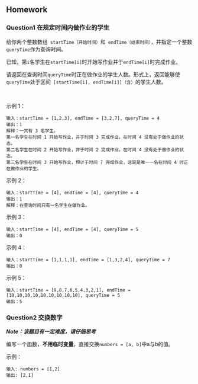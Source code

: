 ## Homework

### Question1 在规定时间内做作业的学生

给你两个整数数组` startTime（开始时间）`和` endTime（结束时间）`，并指定一个整数` queryTime `作为查询时间。

已知，第`i`名学生在` startTime[i] `时开始写作业并于` endTime[i] `时完成作业。

请返回在查询时间` queryTime `时正在做作业的学生人数。形式上，返回能够使` queryTime `处于区间` [startTime[i], endTime[i]]（含）`的学生人数。

 

示例 1：
```
输入：startTime = [1,2,3], endTime = [3,2,7], queryTime = 4
输出：1
解释：一共有 3 名学生。
第一名学生在时间 1 开始写作业，并于时间 3 完成作业，在时间 4 没有处于做作业的状态。
第二名学生在时间 2 开始写作业，并于时间 2 完成作业，在时间 4 没有处于做作业的状态。
第三名学生在时间 3 开始写作业，预计于时间 7 完成作业，这是是唯一一名在时间 4 时正在做作业的学生。
```
示例 2：
```
输入：startTime = [4], endTime = [4], queryTime = 4
输出：1
解释：在查询时间只有一名学生在做作业。
```
示例 3：
```
输入：startTime = [4], endTime = [4], queryTime = 5
输出：0
```
示例 4：
```
输入：startTime = [1,1,1,1], endTime = [1,3,2,4], queryTime = 7
输出：0
```
示例 5：
```
输入：startTime = [9,8,7,6,5,4,3,2,1], endTime = [10,10,10,10,10,10,10,10,10], queryTime = 5
输出：5
```

### Question2 交换数字

**_Note：该题目有一定难度，请仔细思考_**

编写一个函数，**不用临时变量**，直接交换`numbers = [a, b]`中a与b的值。

示例：
```
输入: numbers = [1,2]
输出: [2,1]
```


